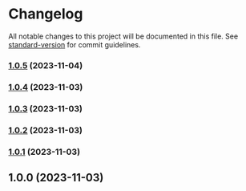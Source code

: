 # Changelog

All notable changes to this project will be documented in this file. See [standard-version](https://github.com/conventional-changelog/standard-version) for commit guidelines.

### [1.0.5](https://github.com/clydetealium/action-github/compare/v1.0.4...v1.0.5) (2023-11-04)

### [1.0.4](https://github.com/clydetealium/action-github/compare/v1.0.3...v1.0.4) (2023-11-03)

### [1.0.3](https://github.com/clydetealium/action-github/compare/v1.0.2...v1.0.3) (2023-11-03)

### [1.0.2](https://github.com/clydetealium/action-github/compare/v1.0.1...v1.0.2) (2023-11-03)

### [1.0.1](https://github.com/clydetealium/action-github/compare/v1.0.0...v1.0.1) (2023-11-03)

## 1.0.0 (2023-11-03)
